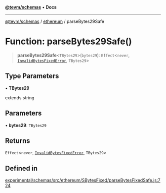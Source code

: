[**@tevm/schemas**](../../README.md) • **Docs**

***

[@tevm/schemas](../../modules.md) / [ethereum](../README.md) / parseBytes29Safe

# Function: parseBytes29Safe()

> **parseBytes29Safe**\<`TBytes29`\>(`bytes29`): `Effect`\<`never`, [`InvalidBytesFixedError`](../classes/InvalidBytesFixedError.md), `TBytes29`\>

## Type Parameters

• **TBytes29**

extends string

## Parameters

• **bytes29**: `TBytes29`

## Returns

`Effect`\<`never`, [`InvalidBytesFixedError`](../classes/InvalidBytesFixedError.md), `TBytes29`\>

## Defined in

[experimental/schemas/src/ethereum/SBytesFixed/parseBytesFixedSafe.js:724](https://github.com/qbzzt/tevm-monorepo/blob/main/experimental/schemas/src/ethereum/SBytesFixed/parseBytesFixedSafe.js#L724)
